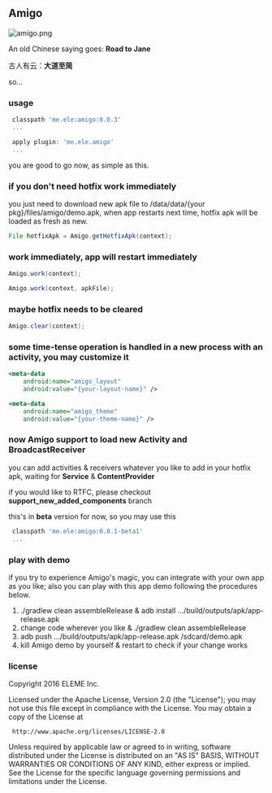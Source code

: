 ## Amigo

![amigo.png](http://amigotheband.com/wp-content/uploads/2015/02/logo_amigo-yellow.png)  


An old Chinese saying goes: **Road to Jane**

古人有云：**大道至简**

so...

### usage

```groovy
 classpath 'me.ele:amigo:0.0.3'
 ...

 apply plugin: 'me.ele.amigo'
 ...
```

you are good to go now, as simple as this.

### if you don't need hotfix work immediately

you just need to download new apk file to /data/data/{your pkg}/files/amigo/demo.apk,
when app restarts next time, hotfix apk will be loaded as fresh as new.

```java
File hotfixApk = Amigo.getHotfixApk(context);
```

### work immediately, app will restart immediately

```java
Amigo.work(context);

Amigo.work(context, apkFile);
```

### maybe hotfix needs to be cleared

```java
Amigo.clear(context);
```

### some time-tense operation is handled in a new process with an activity, you may customize it

```xml
<meta-data
    android:name="amigo_layout"
    android:value="{your-layout-name}" />

<meta-data
    android:name="amigo_theme"
    android:value="{your-theme-name}" />

```

### now Amigo support to load new Activity and BroadcastReceiver

you can add activities & receivers whatever you like to add in your hotfix apk,
waiting for **Service** & **ContentProvider**

if you would like to RTFC, please checkout **support_new_added_components** branch

this's in **beta** version for now, so you may use this

```groovy
 classpath 'me.ele:amigo:0.0.1-beta1'
 ...

```

### play with demo 

if you try to experience Amigo's magic, you can integrate with your own app as you like;
also you can play with this app demo following the procedures below.

   1. ./gradlew clean assembleRelease & adb install .../build/outputs/apk/app-release.apk
   2. change code wherever you like & ./gradlew clean assembleRelease
   3. adb push .../build/outputs/apk/app-release.apk /sdcard/demo.apk
   4. kill Amigo demo by yourself & restart to check if your change works
   
### license

  Copyright 2016 ELEME Inc.

  Licensed under the Apache License, Version 2.0 (the "License");
  you may not use this file except in compliance with the License.
  You may obtain a copy of the License at

     http://www.apache.org/licenses/LICENSE-2.0

  Unless required by applicable law or agreed to in writing, software
  distributed under the License is distributed on an "AS IS" BASIS,
  WITHOUT WARRANTIES OR CONDITIONS OF ANY KIND, either express or implied.
  See the License for the specific language governing permissions and
  limitations under the License.
